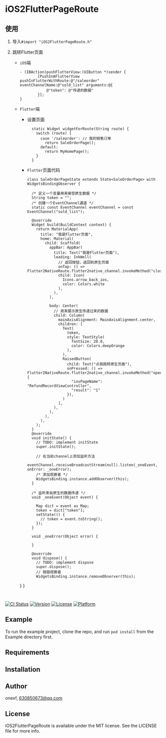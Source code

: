 # iOS2FlutterPageRoute


## 使用

1. 导入`#import "iOS2FlutterPageRoute.h"`

2. 跳转Flutter页面
    * `iOS`端
        
        ```
        - (IBAction)pushFlutterView:(UIButton *)sender {
                [PushInAFlutterView pushInFlutterWithRoute:@"/saleorder" eventChannelName:@"sold_list" arguments:@{
                    @"token": @"传递的数据"
                }];
        }
        ```
    * `Flutter`端
        * 设置页面
        
            ```
              static Widget widgetForRoute(String route) {
                switch (route) {
                  case '/saleorder': // 我的销售订单
                    return SaleOrderPage();
                  default:
                    return MyHomePage();
                }
              }
            ```
        * `Flutter`页面代码
          
            ```
            class SaleOrderPageState extends State<SaleOrderPage> with WidgetsBindingObserver {
            
              /* 定义一个变量用来接受原生数据 */
              String token = "";
              /* 创建一个EventChannel通道 */
              static const EventChannel eventChannel = const EventChannel("sold_list");
              
              @override
              Widget build(BuildContext context) {
                return MaterialApp(
                  title: "我是Flutter页面",
                  home: Material(
                    child: Scaffold(
                      appBar: AppBar(
                        title: Text("我是Flutter页面"),
                        leading: InkWell(
                          // 返回按钮，返回到原生页面
                          onTap: () => Flutter2NativeRoute.flutter2native_channel.invokeMethod("closeFlutterPage"),
                          child: Icon(
                            Icons.arrow_back_ios,
                            color: Colors.white
                          ),
                        ),
                      ),
            
                      body: Center(
                        // 用来展示原生传递过来的数据
                        child: Column(
                          mainAxisAlignment: MainAxisAlignment.center,
                          children: [
                            Text(
                              token,
                              style: TextStyle(
                                fontSize: 20.0,
                                color: Colors.deepOrange
                              ),
                            ),
                            RaisedButton(
                              child: Text("点我跳转原生页面"),
                              onPressed: () => Flutter2NativeRoute.flutter2native_channel.invokeMethod("openNativePage", {
                                "iosPageName": "RefundRecordViewController",
                                "result": "1"
                              }),
                            )
                          ],
                        ),
                      ),
                    ),
                  ),
                );
              }
              @override
              void initState() {
                // TODO: implement initState
                super.initState();
            
                // 在当前channel上添加监听方法
                eventChannel.receiveBroadcastStream(null).listen(_oneEvent, onError: _oneError);
                /* 添加观察者 */
                WidgetsBinding.instance.addObserver(this);
              }
            
              /* 监听来自原生的数据传递 */
              void _oneEvent(Object event) {
            
                Map dict = event as Map;
                token = dict["token"];
                setState(() {
                  // token = event.toString();
                });
              }
            
              void _oneError(Object error) {
            
              }
            
              @override
              void dispose() {
                // TODO: implement dispose
                super.dispose();
                // 销毁观察者
                WidgetsBinding.instance.removeObserver(this);
      }
    }
    ```


[![CI Status](https://img.shields.io/travis/onexf/iOS2FlutterPageRoute.svg?style=flat)](https://travis-ci.org/onexf/iOS2FlutterPageRoute)
[![Version](https://img.shields.io/cocoapods/v/iOS2FlutterPageRoute.svg?style=flat)](https://cocoapods.org/pods/iOS2FlutterPageRoute)
[![License](https://img.shields.io/cocoapods/l/iOS2FlutterPageRoute.svg?style=flat)](https://cocoapods.org/pods/iOS2FlutterPageRoute)
[![Platform](https://img.shields.io/cocoapods/p/iOS2FlutterPageRoute.svg?style=flat)](https://cocoapods.org/pods/iOS2FlutterPageRoute)

## Example

To run the example project, clone the repo, and run `pod install` from the Example directory first.

## Requirements

## Installation


## Author

onexf, 630850673@qq.com

## License

iOS2FlutterPageRoute is available under the MIT license. See the LICENSE file for more info.
